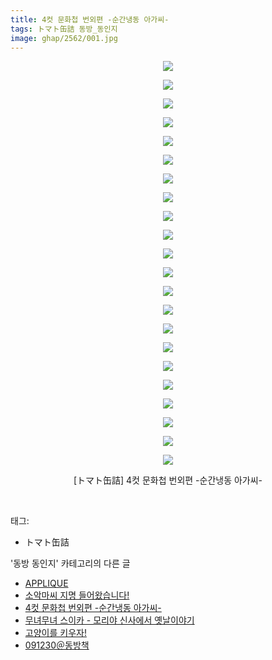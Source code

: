 ```yaml
---
title: 4컷 문화첩 번외편 -순간냉동 아가씨-
tags: トマト缶詰 동방_동인지
image: ghap/2562/001.jpg
---
```

<div class="article">
<p style="text-align: center; clear: none; float: none;"><img src="{{ site.nasurl }}/ghap/2562/001.jpg"/></p>
<p style="text-align: center; clear: none; float: none;"><img src="{{ site.nasurl }}/ghap/2562/002.jpg"/></p>
<p style="text-align: center; clear: none; float: none;"><img src="{{ site.nasurl }}/ghap/2562/003.jpg"/></p>
<p style="text-align: center; clear: none; float: none;"><img src="{{ site.nasurl }}/ghap/2562/004.jpg"/></p>
<p style="text-align: center; clear: none; float: none;"><img src="{{ site.nasurl }}/ghap/2562/005.jpg"/></p>
<p style="text-align: center; clear: none; float: none;"><img src="{{ site.nasurl }}/ghap/2562/006.jpg"/></p>
<p style="text-align: center; clear: none; float: none;"><img src="{{ site.nasurl }}/ghap/2562/007.jpg"/></p>
<p style="text-align: center; clear: none; float: none;"><img src="{{ site.nasurl }}/ghap/2562/008.jpg"/></p>
<p style="text-align: center; clear: none; float: none;"><img src="{{ site.nasurl }}/ghap/2562/009.jpg"/></p>
<p style="text-align: center; clear: none; float: none;"><img src="{{ site.nasurl }}/ghap/2562/010.jpg"/></p>
<p style="text-align: center; clear: none; float: none;"><img src="{{ site.nasurl }}/ghap/2562/011.jpg"/></p>
<p style="text-align: center; clear: none; float: none;"><img src="{{ site.nasurl }}/ghap/2562/012.jpg"/></p>
<p style="text-align: center; clear: none; float: none;"><img src="{{ site.nasurl }}/ghap/2562/013.jpg"/></p>
<p style="text-align: center; clear: none; float: none;"><img src="{{ site.nasurl }}/ghap/2562/014.jpg"/></p>
<p style="text-align: center; clear: none; float: none;"><img src="{{ site.nasurl }}/ghap/2562/015.jpg"/></p>
<p style="text-align: center; clear: none; float: none;"><img src="{{ site.nasurl }}/ghap/2562/016.jpg"/></p>
<p style="text-align: center; clear: none; float: none;"><img src="{{ site.nasurl }}/ghap/2562/017.jpg"/></p>
<p style="text-align: center; clear: none; float: none;"><img src="{{ site.nasurl }}/ghap/2562/018.jpg"/></p>
<p style="text-align: center; clear: none; float: none;"><img src="{{ site.nasurl }}/ghap/2562/019.jpg"/></p>
<p style="text-align: center; clear: none; float: none;"><img src="{{ site.nasurl }}/ghap/2562/020.jpg"/></p>
<p style="text-align: center; clear: none; float: none;"><img src="{{ site.nasurl }}/ghap/2562/021.jpg"/></p>
<p style="text-align: center; clear: none; float: none;"><img src="{{ site.nasurl }}/ghap/2562/022.jpg"/></p>
<p style="text-align: center; clear: none; float: none;">[トマト缶詰] 4컷 문화첩 번외편 -순간냉동 아가씨-</p>
<p><br/></p>
</div><div class="tagTrail">
<p>태그: </p>
<ul>
<li>トマト缶詰</li>
</ul>
</div><div class="another">
<p>'동방 동인지' 카테고리의 다른 글</p>
<ul>
<li><a href="/2016-10-13-ghap_2564">APPLIQUE</a></li>
<li><a href="/2016-10-13-ghap_2563">소악마씨 지명 들어왔습니다!</a></li>
<li><a href="/2016-10-13-ghap_2562">4컷 문화첩 번외편 -순간냉동 아가씨-</a></li>
<li><a href="/2016-10-12-ghap_2559">무녀무녀 스이카 - 모리야 신사에서 옛날이야기</a></li>
<li><a href="/2016-10-12-ghap_2558">고양이를 키우자!</a></li>
<li><a href="/2016-10-12-ghap_2557">091230＠동방책</a></li>
</ul>
</div><div class="cb_module cb_fluid">
<div class="cb_wrt cb_profile">
</div><!-- commentList close -->
</div>